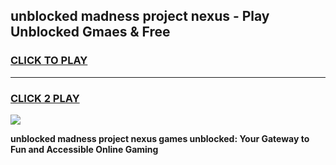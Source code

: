 
## unblocked madness project nexus - Play Unblocked Gmaes & Free
<h3>
<a href="https://news.freeplayer.one?title=unblocked_madness_project_nexus&ref=16F">CLICK TO PLAY</a></h3>
<hr>

<h3>
<a href="https://news.freeplayer.one?title=unblocked_madness_project_nexus&ref=16F">CLICK 2 PLAY</a>
  
</h3>

<a href="https://news.freeplayer.one?title=unblocked_madness_project_nexus&ref=16F/"><img src="https://clearcache.store/games.png"></a>


**unblocked madness project nexus games unblocked: Your Gateway to Fun and Accessible Online Gaming**
